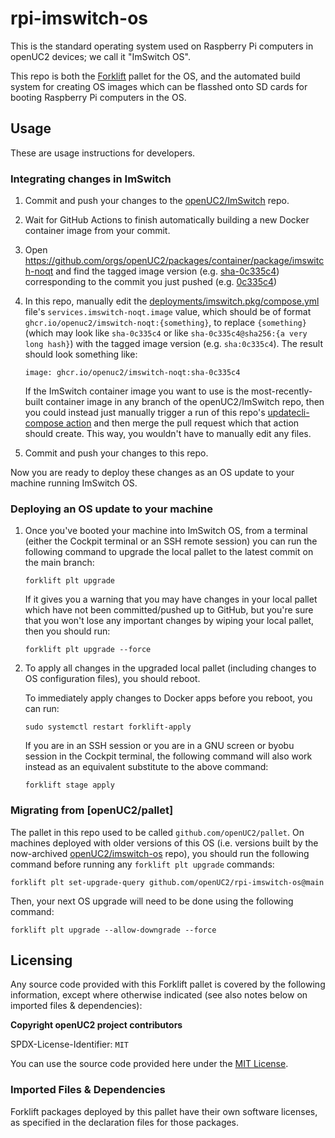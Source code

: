 # rpi-imswitch-os

This is the standard operating system used on Raspberry Pi computers in openUC2 devices; we call it
"ImSwitch OS".

This repo is both the [Forklift](https://github.com/PlanktoScope/forklift) pallet for the OS, and
the automated build system for creating OS images which can be flasshed onto SD cards for booting
Raspberry Pi computers in the OS.

## Usage

These are usage instructions for developers.

### Integrating changes in ImSwitch

1. Commit and push your changes to the [openUC2/ImSwitch](https://github.com/openUC2/ImSwitch) repo.

2. Wait for GitHub Actions to finish automatically building a new Docker container image from your
   commit.

3. Open <https://github.com/orgs/openUC2/packages/container/package/imswitch-noqt> and find the
   tagged image version (e.g.
   [sha-0c335c4](https://github.com/orgs/openUC2/packages/container/imswitch-noqt/557815319?tag=sha-0c335c4))
   corresponding to the commit you just pushed (e.g.
   [0c335c4](https://github.com/openUC2/ImSwitch/commit/0c335c4a0383a7feb75dff531706de7397402140))

4. In this repo, manually edit the
   [deployments/imswitch.pkg/compose.yml](./deployments/imswitch.pkg/compose.yml)
   file's `services.imswitch-noqt.image` value, which should be of format
   `ghcr.io/openuc2/imswitch-noqt:{something}`, to replace `{something}` (which may look like
   `sha-0c335c4` or like `sha-0c335c4@sha256:{a very long hash}`) with the tagged image version
   (e.g. `sha:0c335c4`). The result should look something like:

   ```
   image: ghcr.io/openuc2/imswitch-noqt:sha-0c335c4
   ```

   If the ImSwitch container image you want to use is the most-recently-built container image in any
   branch of the openUC2/ImSwitch repo, then
   you could instead just manually trigger a run of this repo's
   [updatecli-compose action](https://github.com/openUC2/rpi-imswitch-os/actions/workflows/updatecli-compose.yml)
   and then merge the pull request which that action should create. This way, you wouldn't have to
   manually edit any files.

5. Commit and push your changes to this repo.

Now you are ready to deploy these changes as an OS update to your machine running ImSwitch OS.

### Deploying an OS update to your machine

1. Once you've booted your machine into ImSwitch OS, from a terminal (either the Cockpit terminal or
   an SSH remote session) you can run the following command to upgrade the local pallet to the
   latest commit on the main branch:

   ```
   forklift plt upgrade
   ```

   If it gives you a warning that you may have changes in your local pallet which have not been
   committed/pushed up to GitHub, but you're sure that you won't lose any important changes by
   wiping your local pallet, then you should run:

   ```
   forklift plt upgrade --force
   ```

2. To apply all changes in the upgraded local pallet (including changes to OS configuration files),
   you should reboot.

   To immediately apply changes to Docker apps before you reboot, you can run:

   ```
   sudo systemctl restart forklift-apply
   ```

   If you are in an SSH session or you are in a GNU screen or byobu session in the Cockpit terminal,
   the following command will also work instead as an equivalent substitute to the above command:

   ```
   forklift stage apply
   ```

### Migrating from [openUC2/pallet]

The pallet in this repo used to be called `github.com/openUC2/pallet`. On machines deployed with
older versions of this OS (i.e. versions built by the now-archived
[openUC2/imswitch-os](https://github.com/openUC2/imswitch-os) repo), you should run the following
command before running any `forklift plt upgrade` commands:

```
forklift plt set-upgrade-query github.com/openUC2/rpi-imswitch-os@main
```

Then, your next OS upgrade will need to be done using the following command:

```
forklift plt upgrade --allow-downgrade --force
```

## Licensing

Any source code provided with this Forklift pallet is covered by the following information, except
where otherwise indicated (see also notes below on imported files & dependencies):

**Copyright openUC2 project contributors**

SPDX-License-Identifier: `MIT`

You can use the source code provided here under the
[MIT License](https://spdx.org/licenses/MIT.html).

### Imported Files & Dependencies

Forklift packages deployed by this pallet have their own software licenses, as specified in the
declaration files for those packages.
